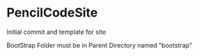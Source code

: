 PencilCodeSite
==============
Initial commit and template for site

BootStrap Folder must be in Parent Directory named "bootstrap"